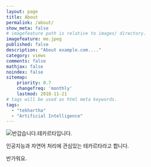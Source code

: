 ```yaml
---
layout: page
title: About
permalink: /about/
show_meta: false
# imagefeature path is relative to images/ directory.
imagefeature: me.jpeg
published: false
description: "About example.com...."
category: views
comments: false
mathjax: false
noindex: false
sitemap:
    priority: 0.7
    changefreq: 'monthly'
    lastmod: 2018-11-21
# tags will be used as html meta keywords.    
tags:
  - "tekhartha"
  - "Artificial Intelligence"
---
```


<div class="post-author text-center">                       
            <img src="me.jpeg" alt="반갑습니다.테카르타입니다." itemprop="image" class="post-avatar img-circle img-responsive"/> 








인공지능과 자연어 처리에 관심있는 테카르타라고 합니다.

반가워요.